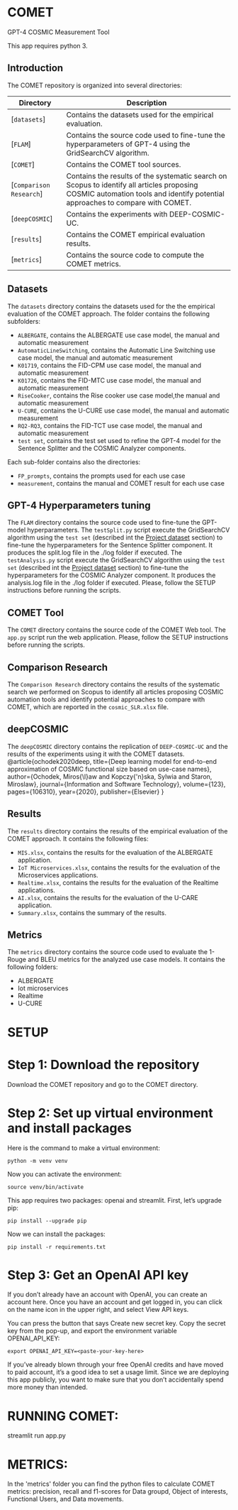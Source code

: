 # COMET
GPT-4 COSMIC Measurement Tool

This app requires python 3.

## Introduction

The COMET repository is organized into several directories:

| Directory                       | Description                                                                                                                |
| ------------------------------- | -------------------------------------------------------------------------------------------------------------------------- |
| [`datasets`]  | Contains the datasets used for the empirical evaluation. |
| [`FLAM`]  | Contains the source code used to fine-tune the hyperparameters of GPT-4 using the GridSearchCV algorithm.              |
| [`COMET`] | Contains the COMET tool sources. |
| [`Comparison Research`] | Contains the results of the systematic search on Scopus to identify all articles proposing COSMIC automation tools and identify potential approaches to compare with COMET. |
| [`deepCOSMIC`] | Contains the experiments with DEEP-COSMIC-UC. |
| [`results`]   | Contains the COMET empirical evaluation results. |
| [`metrics`]   | Contains the source code to compute the COMET metrics. |

## Datasets
The `datasets` directory contains the datasets used for the the empirical evaluation of the COMET approach. The folder contains the following subfolders:
- `ALBERGATE`, contains the ALBERGATE use case model, the manual and automatic measurement
- `AutomaticLineSwitching`, contains the Automatic Line Switching use case model, the manual and automatic measurement
- `K01719`, contains the FID-CPM use case model, the manual and automatic measurement
- `K01726`, contains the FID-MTC use case model, the manual and automatic measurement
- `RiseCooker`, contains the Rise cooker use case model,the manual and automatic measurement
- `U-CURE`, contains the U-CURE use case model, the manual and automatic measurement
- `RQ2-RQ3`, contains the FID-TCT use case model, the manual and automatic measurement
- `test set`, contains the test set used to refine the GPT-4 model for the Sentence Splitter and the COSMIC Analyzer components.

Each sub-folder contains also the directories:
- `FP_prompts`, contains the prompts used for each use case
- `measurement`, contains the manual and COMET result for each use case

## GPT-4 Hyperparameters tuning
The `FLAM` directory contains the source code used to fine-tune the GPT-model hyperparameters. 
The `testSplit.py` script execute the GridSearchCV algorithm using the `test set` (described int the [Project dataset](#datasets) section) to fine-tune the hyperparameters for the Sentence Splitter component. It produces the split.log file in the ./log folder if executed.
The `testAnalysis.py` script execute the GridSearchCV algorithm using the `test set` (described int the [Project dataset](#datasets) section) to fine-tune the hyperparameters for the COSMIC Analyzer component. It produces the analysis.log file in the ./log folder if executed.
Please, follow the SETUP instructions before running the scripts.

## COMET Tool
The `COMET` directory contains the source code of the COMET Web tool. The `app.py` script run the web application. 
Please, follow the SETUP instructions before running the scripts.

## Comparison Research
The `Comparison Research` directory contains the results of the systematic search we performed on Scopus to identify all articles proposing COSMIC automation tools and identify potential approaches to compare with COMET, which are reported in the `cosmic_SLR.xlsx` file.

## deepCOSMIC
The `deepCOSMIC` directory contains the replication of `DEEP-COSMIC-UC` and the results of the experiments using it with the COMET datasets.
@article{ochodek2020deep,
  title={Deep learning model for end-to-end approximation of COSMIC functional size based on use-case names},
  author={Ochodek, Miros{\l}aw and Kopczy{\'n}ska, Sylwia and Staron, Miroslaw},
  journal={Information and Software Technology},
  volume={123},
  pages={106310},
  year={2020},
  publisher={Elsevier}
}

## Results
The `results` directory contains the results of the empirical evaluation of the COMET approach. 
It contains the following files:
- `MIS.xlsx`, contains the results for the evaluation of the ALBERGATE application.
- `IoT Microservices.xlsx`, contains the results for the evaluation of the Microservices applications.
- `Realtime.xlsx`, contains the results for the evaluation of the Realtime applications.
- `AI.xlsx`, contains the results for the evaluation of the U-CARE application.
- `Summary.xlsx`, contains the summary of the results.

## Metrics
The `metrics` directory contains the source code used to evaluate the 1-Rouge and BLEU metrics for the analyzed use case models.
It contains the following folders:
- ALBERGATE
- Iot microservices
- Realtime
- U-CURE

# **SETUP**
# Step 1: Download the repository
Download the COMET repository and go to the COMET directory. 

# Step 2: Set up virtual environment and install packages
Here is the command to make a virtual environment:

```
python -m venv venv
```
Now you can activate the environment:

```
source venv/bin/activate
```
This app requires two packages: openai and streamlit. First, let’s upgrade pip:

```
pip install --upgrade pip
```
Now we can install the packages:

```
pip install -r requirements.txt
```

# Step 3: Get an OpenAI API key
If you don’t already have an account with OpenAI, you can create an account here. Once you have an account and get logged in, you can click on the name icon in the upper right, and select View API keys.

You can press the button that says Create new secret key. Copy the secret key from the pop-up, and export the environment variable OPENAI_API_KEY:

```
export OPENAI_API_KEY=<paste-your-key-here>
```

If you’ve already blown through your free OpenAI credits and have moved to paid account, it’s a good idea to set a usage limit. Since we are deploying this app publicly, you want to make sure that you don’t accidentally spend more money than intended.
  
# **RUNNING COMET**:
streamlit run app.py

# **METRICS**:
In the 'metrics' folder you can find the python files to calculate COMET metrics: precision, recall and f1-scores for Data groupd, Object of interests, Functional Users, and Data movements.
